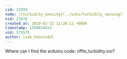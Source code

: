 ```yaml
---
cid: 21939
node: ![turbidity_sensing](../wiki/turbidity_sensing)
nid: 13478
created_at: 2019-02-22 11:20:13 +0000
timestamp: 1550834413
uid: 575575
author: isak_hannisdal
---
```


Where can I find the arduino code: riffle_turbidity.ino? 